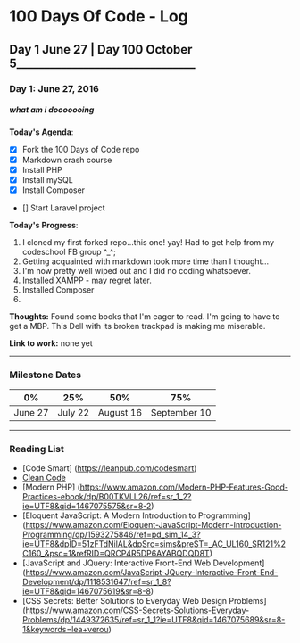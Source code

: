 # 100 Days Of Code - Log
## Day 1 June 27 | Day 100 October 5________________________________

### Day 1: June 27, 2016
##### what am i dooooooing

**Today's Agenda**: 

- [x] Fork the 100 Days of Code repo
- [x] Markdown crash course
- [x] Install PHP
- [x] Install mySQL
- [x] Install Composer
- [] Start Laravel project

**Today's Progress**: 

1. I cloned my first forked repo...this one! yay! Had to get help from my codeschool FB group ^_^;
2. Getting acquainted with markdown took more time than I thought...
3. I'm now pretty well wiped out and I did no coding whatsoever.
4. Installed XAMPP - may regret later.
5. Installed Composer
6.  

**Thoughts:** 
Found some books that I'm eager to read. I'm going to have to get a MBP. This Dell with its broken trackpad is making me miserable.

**Link to work:** 
none yet
________________________________

### Milestone Dates

|0%|25%|50%|75%
|---|---|---|---
|June 27|July 22|August 16|September 10

________________________________

### Reading List
* [Code Smart] (https://leanpub.com/codesmart)
* [Clean Code](https://www.amazon.com/Clean-Code-Handbook-Software-Craftsmanship/dp/0132350882/ref=sr_1_1?ie=UTF8&qid=1467075452&sr=8-1&keywords=clean+code)
* [Modern PHP] (https://www.amazon.com/Modern-PHP-Features-Good-Practices-ebook/dp/B00TKVLL26/ref=sr_1_2?ie=UTF8&qid=1467075575&sr=8-2)
* [Eloquent JavaScript: A Modern Introduction to Programming] (https://www.amazon.com/Eloquent-JavaScript-Modern-Introduction-Programming/dp/1593275846/ref=pd_sim_14_3?ie=UTF8&dpID=51zFTdNilAL&dpSrc=sims&preST=_AC_UL160_SR121%2C160_&psc=1&refRID=QRCP4R5DP6AYABQDQD8T)
* [JavaScript and JQuery: Interactive Front-End Web Development] (https://www.amazon.com/JavaScript-JQuery-Interactive-Front-End-Development/dp/1118531647/ref=sr_1_8?ie=UTF8&qid=1467075619&sr=8-8)
* [CSS Secrets: Better Solutions to Everyday Web Design Problems] (https://www.amazon.com/CSS-Secrets-Solutions-Everyday-Problems/dp/1449372635/ref=sr_1_1?ie=UTF8&qid=1467075689&sr=8-1&keywords=lea+verou)
